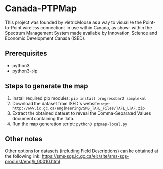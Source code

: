 # Canada-PTPMap
This project was founded by MetricMoose as a way to visualize the Point-to-Point wireless connections in use within Canada, as shown within the Spectrum Management System made available by Innovation, Science and Economic Development Canada (ISED).

## Prerequisites
- python3
- python3-pip

## Steps to generate the map
1) Install required pip modules: `pip install progressbar2 simplekml`
2) Download the dataset from ISED's website: `wget http://www.ic.gc.ca/engineering/SMS_TAFL_Files/TAFL_LTAF.zip`
3) Extract the obtained dataset to reveal the Comma-Separated Values document containing the data.
4) Run the map generation script: `python3 ptpmap-local.py`

## Other notes
Other options for datasets (including Field Descriptions) can be obtained at the following link: https://sms-sgs.ic.gc.ca/eic/site/sms-sgs-prod.nsf/eng/h_00010.html